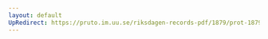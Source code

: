 ```yaml
---
layout: default
UpRedirect: https://pruto.im.uu.se/riksdagen-records-pdf/1879/prot-1879--ak--007/prot-1879--ak--007_002.pdf
---
```

